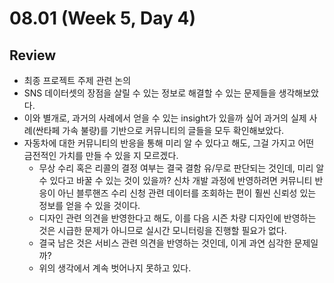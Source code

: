 # 08.01 (Week 5, Day 4)
## Review
- 최종 프로젝트 주제 관련 논의
- SNS 데이터셋의 장점을 살릴 수 있는 정보로 해결할 수 있는 문제들을 생각해보았다.
- 이와 별개로, 과거의 사례에서 얻을 수 있는 insight가 있을까 싶어 과거의 실제 사례(싼타페 가속 불량)를 기반으로 커뮤니티의 글들을 모두 확인해보았다.
- 자동차에 대한 커뮤니티의 반응을 통해 미리 알 수 있다고 해도, 그걸 가지고 어떤 금전적인 가치를 만들 수 있을 지 모르겠다.
    - 무상 수리 혹은 리콜의 결정 여부는 결국 결함 유/무로 판단되는 것인데, 미리 알 수 있다고 바꿀 수 있는 것이 있을까? 신차 개발 과정에 반영하려면 커뮤니티 반응이 아닌 블루핸즈 수리 신청 관련 데이터를 조회하는 편이 훨씬 신뢰성 있는 정보를 얻을 수 있을 것이다.
    - 디자인 관련 의견을 반영한다고 해도, 이를 다음 시즌 차량 디자인에 반영하는 것은 시급한 문제가 아니므로 실시간 모니터링을 진행할 필요가 없다.
    - 결국 남은 것은 서비스 관련 의견을 반영하는 것인데, 이게 과연 심각한 문제일까?
    - 위의 생각에서 계속 벗어나지 못하고 있다.